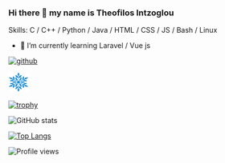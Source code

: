 ### Hi there 👋 my name is Theofilos Intzoglou

Skills: C / C++ / Python / Java / HTML / CSS / JS / Bash / Linux

- 🌱 I’m currently learning Laravel / Vue js

[<img src='https://cdn.jsdelivr.net/npm/simple-icons@3.0.1/icons/github.svg' alt='github' height='40'>](https://github.com/parapente)  

<a href='https://archiveprogram.github.com/'><img src='https://raw.githubusercontent.com/acervenky/animated-github-badges/master/assets/acbadge.gif' width='40' height='40'></a> 

[![trophy](https://github-profile-trophy.vercel.app/?username=parapente)](https://github.com/ryo-ma/github-profile-trophy)

![GitHub stats](https://github-readme-stats.vercel.app/api?username=parapente&show_icons=true)  

[![Top Langs](https://github-readme-stats.vercel.app/api/top-langs/?username=parapente)](https://github.com/anuraghazra/github-readme-stats)

![Profile views](https://gpvc.arturio.dev/parapente)  


<!--
**parapente/parapente** is a ✨ _special_ ✨ repository because its `README.md` (this file) appears on your GitHub profile.

Here are some ideas to get you started:

- 🔭 I’m currently working on ...
- 🌱 I’m currently learning ...
- 👯 I’m looking to collaborate on ...
- 🤔 I’m looking for help with ...
- 💬 Ask me about ...
- 📫 How to reach me: ...
- 😄 Pronouns: ...
- ⚡ Fun fact: ...
-->
